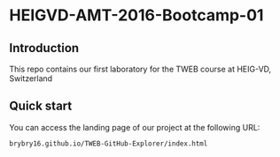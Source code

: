 # HEIGVD-AMT-2016-Bootcamp-01

## Introduction

This repo contains our first laboratory for the TWEB course at HEIG-VD, Switzerland

## Quick start

You can access the landing page of our project at the following URL:

```
brybry16.github.io/TWEB-GitHub-Explorer/index.html
```
